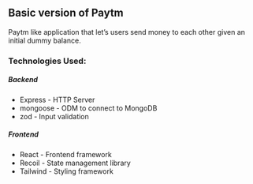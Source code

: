 ## Basic version of Paytm

Paytm like application that let’s users send money to each other given an initial dummy balance.

### Technologies Used:

##### Backend

- Express - HTTP Server
- mongoose - ODM to connect to MongoDB
- zod - Input validation

##### Frontend

- React - Frontend framework
- Recoil - State management library
- Tailwind - Styling framework
